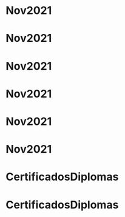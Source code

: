 # Nov2021
# Nov2021
# Nov2021
# Nov2021
# Nov2021
# Nov2021
# CertificadosDiplomas
# CertificadosDiplomas
